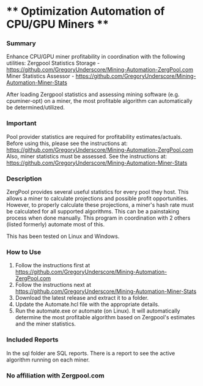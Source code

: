 # ** Optimization Automation of CPU/GPU Miners **

### **Summary**
Enhance CPU/GPU miner profitability in coordination with the following utilities:
Zergpool Statistics Storage - https://github.com/GregoryUnderscore/Mining-Automation-ZergPool.com
Miner Statistics Assessor - https://github.com/GregoryUnderscore/Mining-Automation-Miner-Stats

After loading Zergpool statistics and assessing mining software (e.g. cpuminer-opt) on a miner, the most profitable algorithm 
can automatically be determined/utilized.

### **Important**
Pool provider statistics are required for profitability estimates/actuals. Before using this, please see the instructions at: https://github.com/GregoryUnderscore/Mining-Automation-ZergPool.com
Also, miner statistics must be assessed. See the instructions at: https://github.com/GregoryUnderscore/Mining-Automation-Miner-Stats

### **Description**
ZergPool provides several useful statistics for every pool they host. This allows a miner to calculate projections
and possible profit opportunities. However, to properly calculate these projections, a miner's hash rate must be calculated
for all supported algorithms. This can be a painstaking process when done manually. This program in coordination with 2 others (listed formerly) automate most of this.

This has been tested on Linux and Windows.

### **How to Use**

1. Follow the instructions first at https://github.com/GregoryUnderscore/Mining-Automation-ZergPool.com
2. Follow the instructions next at https://github.com/GregoryUnderscore/Mining-Automation-Miner-Stats
3. Download the latest release and extract it to a folder.
4. Update the Automate.hcl file with the appropriate details.
4. Run the automate.exe or automate (on Linux). It will automatically determine the most profitable algorithm based on Zergpool's 
estimates and the miner statistics.

### **Included Reports**
In the sql folder are SQL reports. There is a report to see the active algorithm running on each miner.

### No affiliation with Zergpool.com
